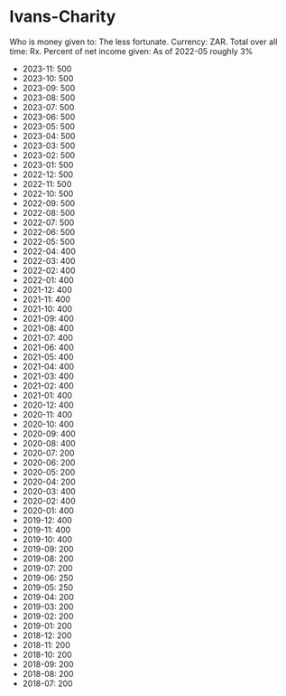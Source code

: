 # Ivans-Charity

Who is money given to: The less fortunate. 
Currency: ZAR. 
Total over all time: Rx.
Percent of net income given: As of 2022-05 roughly 3%

- 2023-11: 500
- 2023-10: 500
- 2023-09: 500
- 2023-08: 500
- 2023-07: 500
- 2023-06: 500
- 2023-05: 500
- 2023-04: 500
- 2023-03: 500
- 2023-02: 500
- 2023-01: 500
- 2022-12: 500
- 2022-11: 500
- 2022-10: 500
- 2022-09: 500
- 2022-08: 500
- 2022-07: 500
- 2022-06: 500
- 2022-05: 500
- 2022-04: 400
- 2022-03: 400
- 2022-02: 400
- 2022-01: 400
- 2021-12: 400
- 2021-11: 400
- 2021-10: 400
- 2021-09: 400
- 2021-08: 400
- 2021-07: 400
- 2021-06: 400
- 2021-05: 400
- 2021-04: 400
- 2021-03: 400
- 2021-02: 400
- 2021-01: 400
- 2020-12: 400
- 2020-11: 400
- 2020-10: 400
- 2020-09: 400
- 2020-08: 400
- 2020-07: 200
- 2020-06: 200
- 2020-05: 200
- 2020-04: 200
- 2020-03: 400
- 2020-02: 400
- 2020-01: 400
- 2019-12: 400
- 2019-11: 400
- 2019-10: 400
- 2019-09: 200
- 2019-08: 200
- 2019-07: 200
- 2019-06: 250
- 2019-05: 250
- 2019-04: 200
- 2019-03: 200
- 2019-02: 200
- 2019-01: 200
- 2018-12: 200
- 2018-11: 200
- 2018-10: 200
- 2018-09: 200
- 2018-08: 200
- 2018-07: 200
